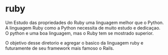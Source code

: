 # ruby
Um Estudo  das propriedades do Ruby uma linguagem melhor que o Python.
A linguagem Ruby como a Python necessita de muito estudo e dedicaçao.
O python e uma boa linguagem, mas o Ruby tem se mostrado superior.
<p>O objetivo desse diretorio e agregar o basico da linguagem ruby e futuramente de seu framework mais famoso o Rails.</p>


